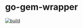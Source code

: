 # go-gem-wrapper
[![build](https://github.com/sue445/go-gem-wrapper/actions/workflows/build.yml/badge.svg)](https://github.com/sue445/go-gem-wrapper/actions/workflows/build.yml)
